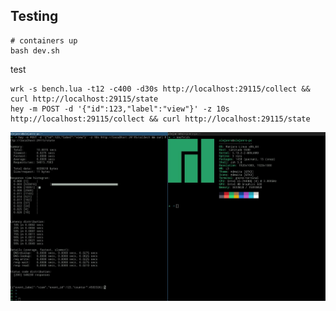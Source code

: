 ## Testing 
```shell
# containers up
bash dev.sh
```

test 
```shell
wrk -s bench.lua -t12 -c400 -d30s http://localhost:29115/collect && curl http://localhost:29115/state
hey -m POST -d '{"id":123,"label":"view"}' -z 10s http://localhost:29115/collect && curl http://localhost:29115/state
```
![result](data_collector.jpg)